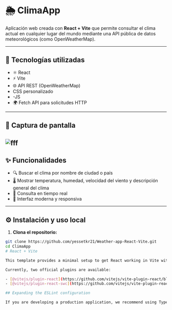 # 🌦️ ClimaApp

Aplicación web creada con **React + Vite** que permite consultar el clima actual en cualquier lugar del mundo mediante una API pública de datos meteorológicos (como OpenWeatherMap).

---

## 🧰 Tecnologías utilizadas

- ⚛️ React
- ⚡ Vite
- 🌐 API REST (OpenWeatherMap)
-  CSS personalizado
-  -JS 
- 🌍 Fetch API para solicitudes HTTP

---

## 📸 Captura de pantalla
![fff](https://github.com/user-attachments/assets/6a96f67c-d65c-4ee6-8e7d-aa9c85e17057)
---

## ✨ Funcionalidades

- 🔍 Buscar el clima por nombre de ciudad o país
- 🌡️ Mostrar temperatura, humedad, velocidad del viento y descripción general del clima
- 📍 Consulta en tiempo real
- 🎨 Interfaz moderna y responsiva

---

## ⚙️ Instalación y uso local

1. **Clona el repositorio:**

```bash
git clone https://github.com/yessetkr21/Weather-app-React-Vite.git
cd ClimaApp
# React + Vite

This template provides a minimal setup to get React working in Vite with HMR and some ESLint rules.

Currently, two official plugins are available:

- [@vitejs/plugin-react](https://github.com/vitejs/vite-plugin-react/blob/main/packages/plugin-react) uses [Babel](https://babeljs.io/) for Fast Refresh
- [@vitejs/plugin-react-swc](https://github.com/vitejs/vite-plugin-react/blob/main/packages/plugin-react-swc) uses [SWC](https://swc.rs/) for Fast Refresh

## Expanding the ESLint configuration

If you are developing a production application, we recommend using TypeScript with type-aware lint rules enabled. Check out the [TS template](https://github.com/vitejs/vite/tree/main/packages/create-vite/template-react-ts) for information on how to integrate TypeScript and [`typescript-eslint`](https://typescript-eslint.io) in your project.

